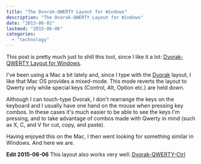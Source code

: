 ```yaml
---
title: "The Dvorak-QWERTY Layout for Windows"
description: "The Dvorak-QWERTY Layout for Windows"
date: "2013-06-02"
lastmod: "2015-06-06"
categories: 
  - "technology"
---
```


This post is pretty much just to shill this tool, since I like it a lot: [Dvorak-QWERTY Layout for Windows](//sourceforge.net/projects/dvorakqwerty/ "Download Dvorak-QWERTY from SourceForge").

I've been using a Mac a bit lately and, since I type with the [Dvorak](//en.wikipedia.org/wiki/Dvorak_Simplified_Keyboard "Dvorak Simplified Keyboard") layout, I like that Mac OS provides a mixed-mode. This mode reverts the layout to Qwerty only while special keys (Control, Alt, Option etc.) are held down.

Although I can touch-type Dvorak, I don't rearrange the keys on the keyboard and I usually have one hand on the mouse when pressing key combos. In these cases it's much easier to be able to see the keys I'm pressing, and to take advantage of combos made with Qwerty in mind (such as X, C, and V for cut, copy, and paste).

Having enjoyed this on the Mac, I then went looking for something similar in Windows. And here we are.

**Edit 2015-06-06** This layout also works very well: [Dvorak-QWERTY-Ctrl](//github.com/bradfeehan/Dvorak-QWERTY-Ctrl)